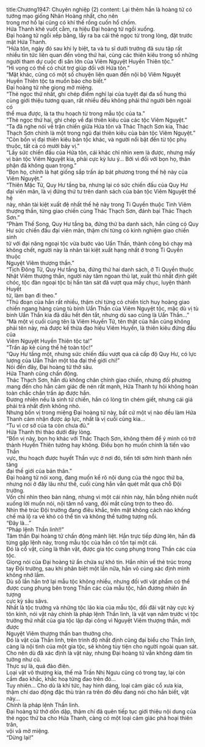 title:Chương1947: Chuyên nghiệp (2)
content:
Lại thêm hắn là hoàng tử có tướng mạo giống Nhân Hoàng nhất, cho nên<br>trong mơ hồ lại cũng có khí thế rồng cuốn hổ chồm.<br>Hứa Thanh khẽ vuốt cằm, ra hiệu Đại hoàng tử ngồi xuống.<br>Đại hoàng tử ngồi xếp bằng, lấy ra ba cái thẻ ngọc từ trong lòng, đặt trước<br>mặt Hứa Thanh.<br>“Hứa tôn, ngày đó sau khi ly biệt, ta và tu sĩ dưới trướng đã sưu tập rất<br>nhiều tin tức liên quan đến vòng thứ hai, cùng các thiên kiêu trong số những<br>người tham dự cuộc đi săn lớn của Viêm Nguyệt Huyền Thiên tộc.”<br>“Hi vọng có thể có chút trợ giúp đối với Hứa tôn.”<br>“Mặt khác, cũng có một số chuyện liên quan đến nội bộ Viêm Nguyệt<br>Huyền Thiên tộc ta muốn báo cho biết.”<br>Đại hoàng tử nhẹ giọng mở miệng.<br>“Thẻ ngọc thứ nhất, ghi chép điểm nghỉ lại của tuyệt đại đa số hung thú<br>cùng giới thiệu tương quan, rất nhiều đều không phải thứ người bên ngoài có<br>thể mua được, là ta thu hoạch từ trong mẫu tộc của ta.”<br>“Thẻ ngọc thứ hai, ghi chép về đại thiên kiêu của các tộc Viêm Nguyệt.”<br>“Ta đã nghe nói về trận chiến giữa Hứa tôn và Thác Thạch Sơn kia, Thác<br>Thạch Sơn chính là một trong ngũ đại thiên kiêu của bản tộc Viêm Nguyệt.”<br>“Còn bốn vị đại thiên kiêu bản tộc khác, và người nổi bật đến từ tộc phụ<br>thuộc, tất cả có mười bảy vị.”<br>“Lấy sức chiến đấu của Hứa tôn, cái khác chỉ nhìn xem là được, nhưng mấy<br>vị bản tộc Viêm Nguyệt kia, phải cực kỳ lưu ý… Bởi vì đối với bọn họ, thân<br>phận đã không quan trọng.”<br>“Bọn họ, chính là hạt giống sắp trấn áp bát phương trong thế hệ này của<br>Viêm Nguyệt.”<br>“Thiên Mặc Tử, Quy Hư tầng ba, nhưng lại có sức chiến đấu của Quy Hư<br>đại viên mãn, là vị đứng thứ tư trên danh sách của bản tộc Viêm Nguyệt thế hệ<br>này, nhân tài kiệt xuất đệ nhất thế hệ này trong Ti Quyền thuộc Tinh Viêm<br>thượng thần, từng giao chiến cùng Thác Thạch Sơn, đánh bại Thác Thạch Sơn.”<br>“Phàm Thế Song, Quy Hư tầng ba, đứng thứ ba danh sách, hắn cũng có Quy<br>Hư sức chiến đấu đại viên mãn, thậm chí từng có kinh nghiệm giao chiến sinh<br>tử với đại năng ngoại tộc vừa bước vào Uẩn Thần, thành công bỏ chạy mà<br>không chết, người này là nhân tài kiệt xuất hạng nhất ở trong Ti Quyền thuộc<br>Nguyệt Viêm thượng thần.”<br>“Tịch Đông Tử, Quy Hư tầng ba, đứng thứ hai danh sách, ở Ti Quyền thuộc<br>Nhật Viêm thượng thần, người này tâm ngoan thủ lạt, xuất thủ nhất định giết<br>chóc, tộc đàn ngoại tộc bị hắn tàn sát đã vượt qua mấy chục, luyện thành Huyết<br>tử, làm bạn đi theo.”<br>“Thủ đoạn của hắn rất nhiều, thậm chí từng có chiến tích huy hoàng giao<br>chiến ngang hàng cùng tù binh Uẩn Thần của Viêm Nguyệt tộc, mặc dù vị tù<br>binh Uẩn Thần kia đã dầu hết đèn tắt, nhưng dù sao cũng là Uẩn Thần…”<br>“Mà một vị cuối cùng tên là Viêm Huyền Tử, tên thật của hắn cũng không<br>phải tên này, mà được kế thừa đạo hiệu Viêm Huyền, là thiên kiêu đứng đầu của<br>Viêm Nguyệt Huyền Thiên tộc ta!”<br>“Trấn áp kẻ cùng thế hệ toàn tộc!”<br>“Quy Hư tầng một, nhưng sức chiến đấu vượt qua cả cấp độ Quy Hư, có lực<br>lượng của Uẩn Thần một tòa đại thế giới chi!”<br>Nói đến đây, Đại hoàng tử thở sâu.<br>Hứa Thanh cũng chấn động.<br>Thác Thạch Sơn, hắn dù không chân chính giao chiến, nhưng đối phương<br>mang đến cho hắn cảm giác đè nén rất mạnh, Hứa Thanh tự hỏi không hoàn<br>toàn chắc chắn trấn áp được hắn.<br>Đương nhiên nếu là sinh tử chiến, hắn có lòng tin chém giết, nhưng cái giá<br>phải trả nhất định không nhỏ.<br>Nhưng bốn vị trong miệng Đại hoàng tử này, bất cứ một vị nào đều làm Hứa<br>Thanh cảm nhận được áp lực, nhất là vị cuối cùng kia…<br>“Tu vi cơ sở của ta còn chưa đủ.”<br>Hứa Thanh thì thào dưới đáy lòng.<br>“Bốn vị này, bọn họ khác với Thác Thạch Sơn, không thèm để ý mình có trở<br>thành Huyền Thiên tướng hay không. Điều bọn họ muốn chính là tiến vào Thần<br>vực, thu hoạch được huyết Thần vực ở nơi đó, tiến tới sớm hình thành nền tảng<br>đại thế giới của bản thân.”<br>Đại hoàng tử nói xong, đang muốn kể rõ nội dung của thẻ ngọc thứ ba,<br>nhưng nói ở đây lâu như thế, cuối cùng hắn vẫn quét mắt qua chỗ Đội trưởng.<br>Vốn chỉ nhìn theo bản năng, nhưng vì một cái nhìn này, hắn bỗng nhiên nuốt<br>xuống lời muốn nói, nội tâm nổ vang, đôi mắt cũng trợn to theo đó.<br>Nhìn thẻ trúc Đội trưởng đang điêu khắc, trên mặt không cách nào khống<br>chế mà lộ ra vẻ khó có thể tin và không thể tưởng tượng nổi.<br>“Đây là…”<br>“Pháp lệnh Thần linh!!”<br>Tâm thần Đại hoàng tử chấn động mãnh liệt. Hắn trực tiếp đứng lên, hắn đã<br>từng gặp lệnh này, trong mẫu tộc của hắn có tồn tại một cái.<br>Đó là cổ vật, cũng là thần vật, được gia tộc cung phụng trong Thần các của<br>tộc.<br>Giọng nói của Đại hoàng tử ẩn chứa sự khó tin. Hắn nhìn về thẻ trúc trong<br>tay Đội trưởng, sau khi phân biệt một lần nữa, hắn vô cùng xác định mình<br>không nhớ lầm.<br>Dù số lần hắn trở lại mẫu tộc không nhiều, nhưng đối với vật phẩm có thể<br>được cung phụng bên trong Thần các của mẫu tộc, hắn đương nhiên ấn tượng<br>cực kỳ sâu săvs.<br>Nhất là tộc trưởng và những tộc lão kia của mẫu tộc, đối đãi vật này cực kỳ<br>tôn kính, nói vật này chính là pháp lệnh Thần linh, là vật vạn năm trước vị tộc<br>trưởng thứ nhất của gia tộc lập đại công vì Nguyệt Viêm thượng thần, mới được<br>Nguyệt Viêm thượng thần ban thưởng cho.<br>Đó là vật của Thần linh, trên trình độ nhất định cũng đại biểu cho Thần linh,<br>càng là nội tình của một gia tộc, sẽ không tùy tiện cho người ngoài quan sát.<br>Cho nên dù đã xác định là vật này, nhưng Đại hoàng tử vẫn không dám tin<br>tưởng như cũ.<br>Thực sự là, quá đảo điên.<br>Loại vật vô thượng kia, thế mà Trần Nhị Ngưu cũng có trong tay, lại còn<br>cầm đao khắc, khắc hoạ từng đao trên đó...<br>Tuy nhiên... Cho dù là khí tức, hay hình dáng, loại cảm giác cổ xưa kia,<br>thậm chí dao động đặc thù tràn ra trên đó đều đang nói cho hắn biết, vật này...<br>Chính là pháp lệnh Thần linh.<br>Đại hoàng tử thở dồn dập, thậm chí đã quên tiếp tục giới thiệu nội dung của<br>thẻ ngọc thứ ba cho Hứa Thanh, càng có một loại cảm giác phá hoại thiên trân,<br>vội vã mở miệng.<br>“Dừng lại!”